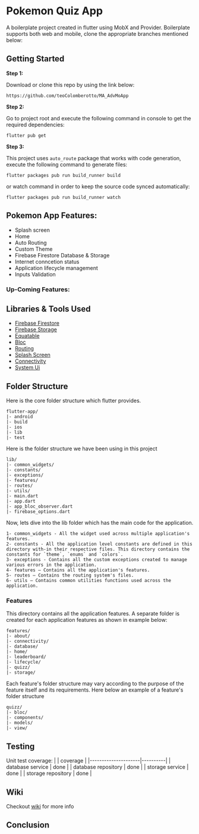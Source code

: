 # Pokemon Quiz App

A boilerplate project created in flutter using MobX and Provider. Boilerplate supports both web and mobile, clone the appropriate branches mentioned below:


## Getting Started

**Step 1:**

Download or clone this repo by using the link below:

```
https://github.com/teoColomberotto/MA_AdvMoApp
```

**Step 2:**

Go to project root and execute the following command in console to get the required dependencies: 

```
flutter pub get 
```

**Step 3:**

This project uses `auto_route` package that works with code generation, execute the following command to generate files:

```
flutter packages pub run build_runner build 
```

or watch command in order to keep the source code synced automatically:

```
flutter packages pub run build_runner watch
```

## Pokemon App Features:

* Splash screen
* Home 
* Auto Routing
* Custom Theme
* Firebase Firestore Database & Storage
* Internet conncetion status
* Application lifecycle management
* Inputs Validation

### Up-Coming Features:


## Libraries & Tools Used

* [Firebase Firestore](https://pub.dev/packages/cloud_firestore)
* [Firebase Storage](https://pub.dev/packages/firebase_storage)
* [Equatable](https://pub.dev/packages/equatable) 
* [Bloc](https://pub.dev/packages/flutter_bloc) 
* [Routing](https://pub.dev/packages/auto_route)
* [Splash Screen](https://pub.dev/packages/flutter_native_splash)
* [Connectivity](https://pub.dev/packages/connectivity_plus)
* [System Ui](https://pub.dev/packages/flutter_keyboard_visibility)

## Folder Structure
Here is the core folder structure which flutter provides.

```
flutter-app/
|- android
|- build
|- ios
|- lib
|- test
```

Here is the folder structure we have been using in this project

```
lib/
|- common_widgets/
|- constants/
|- exceptions/
|- features/
|- routes/
|- utils/
|- main.dart
|- app.dart
|- app_bloc_observer.dart
|- firebase_options.dart
```

Now, lets dive into the lib folder which has the main code for the application.

```
1- common_widgets - All the widget used across multiple application's features.
2- constants - All the application level constants are defined in this directory with-in their respective files. This directory contains the constants for `theme`, `enums` and `colors`.
3- exceptions - Contains all the custom exceptions created to manage various errors in the application.
4- features — Contains all the application's features.
5- routes — Contains the routing system's files.
6- utils — Contains common utilities functions used across the application.
```

### Features

This directory contains all the application features. A separate folder is created for each application features as shown in example below:

```
features/
|- about/
|- connectivity/
|- database/
|- home/
|- leaderboard/
|- lifecycle/
|- quizz/
|- storage/
```

Each feature's folder structure may vary according to the purpose of the feature itself and its requirements. Here below an example of a feature's folder structure

```
quizz/
|- bloc/
|- components/
|- models/
|- view/
```

## Testing

Unit test coverage:
|                     | coverage |
|---------------------|----------|
| database service    | done     |
| database repository | done     |
| storage service     | done     |
| storage repository  | done     |

## Wiki

Checkout [wiki](https://github.com/teoColomberotto/MA_AdvMoApp/wiki) for more info

## Conclusion
